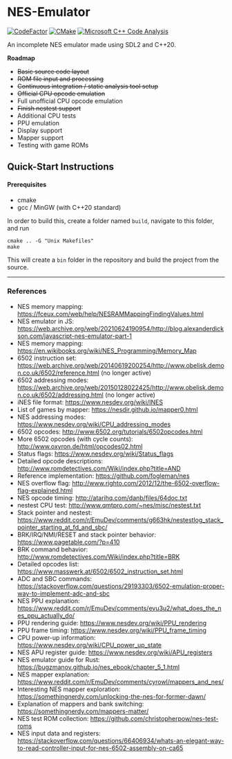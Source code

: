 # NES-Emulator

[![CodeFactor](https://www.codefactor.io/repository/github/stardustgogeta/nes-emulator/badge)](https://www.codefactor.io/repository/github/stardustgogeta/nes-emulator)
[![CMake](https://github.com/StardustGogeta/NES-Emulator/actions/workflows/cmake.yml/badge.svg)](https://github.com/StardustGogeta/NES-Emulator/actions/workflows/cmake.yml)
[![Microsoft C++ Code Analysis](https://github.com/StardustGogeta/NES-Emulator/actions/workflows/msvc.yml/badge.svg)](https://github.com/StardustGogeta/NES-Emulator/actions/workflows/msvc.yml)

An incomplete NES emulator made using SDL2 and C++20.

**Roadmap**

- ~~Basic source code layout~~
- ~~ROM file input and processing~~
- ~~Continuous integration / static analysis tool setup~~
- ~~Official CPU opcode emulation~~
- Full unofficial CPU opcode emulation
- ~~Finish nestest support~~
- Additional CPU tests
- PPU emulation
- Display support
- Mapper support
- Testing with game ROMs


## Quick-Start Instructions

#### Prerequisites
- cmake
- gcc / MinGW (with C++20 standard)

In order to build this, create a folder named `build`, navigate to this folder, and run

    cmake .. -G "Unix Makefiles"
    make

This will create a `bin` folder in the repository and build the project from the source.

---

### References

- NES memory mapping: https://fceux.com/web/help/NESRAMMappingFindingValues.html
- NES emulator in JS: https://web.archive.org/web/20210624190954/http://blog.alexanderdickson.com/javascript-nes-emulator-part-1
- NES memory mapping: https://en.wikibooks.org/wiki/NES_Programming/Memory_Map
- 6502 instruction set: https://web.archive.org/web/20140619200254/http://www.obelisk.demon.co.uk/6502/reference.html (no longer active)
- 6502 addressing modes: https://web.archive.org/web/20150128022425/http://www.obelisk.demon.co.uk/6502/addressing.html (no longer active)
- iNES file format: https://www.nesdev.org/wiki/INES
- List of games by mapper: https://nesdir.github.io/mapper0.html
- NES addressing modes: https://www.nesdev.org/wiki/CPU_addressing_modes
- 6502 opcodes: http://www.6502.org/tutorials/6502opcodes.html
- More 6502 opcodes (with cycle counts): http://www.oxyron.de/html/opcodes02.html
- Status flags: https://www.nesdev.org/wiki/Status_flags
- Detailed opcode descriptions: http://www.romdetectives.com/Wiki/index.php?title=AND
- Reference implementation: https://github.com/fogleman/nes
- NES overflow flag: http://www.righto.com/2012/12/the-6502-overflow-flag-explained.html
- NES opcode timing: http://atarihq.com/danb/files/64doc.txt
- nestest CPU test: http://www.qmtpro.com/~nes/misc/nestest.txt
- Stack pointer and nestest: https://www.reddit.com/r/EmuDev/comments/g663hk/nestestlog_stack_pointer_starting_at_fd_and_sbc/
- BRK/IRQ/NMI/RESET and stack pointer behavior: https://www.pagetable.com/?p=410
- BRK command behavior: http://www.romdetectives.com/Wiki/index.php?title=BRK
- Detailed opcodes list: https://www.masswerk.at/6502/6502_instruction_set.html
- ADC and SBC commands: https://stackoverflow.com/questions/29193303/6502-emulation-proper-way-to-implement-adc-and-sbc
- NES PPU explanation: https://www.reddit.com/r/EmuDev/comments/evu3u2/what_does_the_nes_ppu_actually_do/
- PPU rendering guide: https://www.nesdev.org/wiki/PPU_rendering
- PPU frame timing: https://www.nesdev.org/wiki/PPU_frame_timing
- CPU power-up information: https://www.nesdev.org/wiki/CPU_power_up_state
- NES APU register guide: https://www.nesdev.org/wiki/APU_registers
- NES emulator guide for Rust: https://bugzmanov.github.io/nes_ebook/chapter_5_1.html
- NES mapper explanation: https://www.reddit.com/r/EmuDev/comments/cyrowl/mappers_and_nes/
- Interesting NES mapper exploration: https://somethingnerdy.com/unlocking-the-nes-for-former-dawn/
- Explanation of mappers and bank switching: https://somethingnerdy.com/mappers-matter/
- NES test ROM collection: https://github.com/christopherpow/nes-test-roms
- NES input data and registers: https://stackoverflow.com/questions/66406934/whats-an-elegant-way-to-read-controller-input-for-nes-6502-assembly-on-ca65

